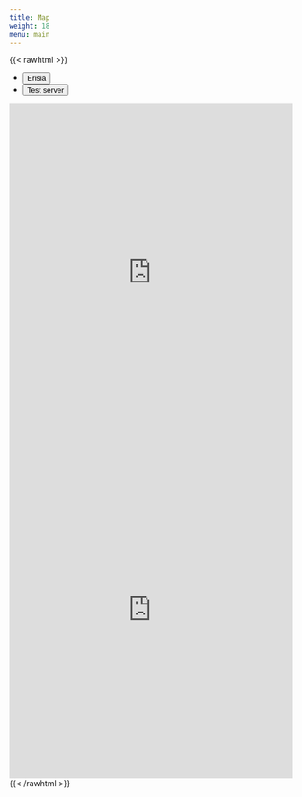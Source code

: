 ```yaml
---
title: Map
weight: 18
menu: main
---
```


{{< rawhtml >}}
<!-- Tab navigation -->
<ul class="nav nav-tabs mb-4" id="mapTabs" role="tablist">
  <li class="nav-item" role="presentation">
    <button class="nav-link active" id="erisia-tab" data-bs-toggle="tab" data-bs-target="#erisia" type="button" role="tab" aria-controls="erisia" aria-selected="true">Erisia</button>
  </li>
  <li class="nav-item" role="presentation">
    <button class="nav-link" id="incognito-tab" data-bs-toggle="tab" data-bs-target="#incognito" type="button" role="tab" aria-controls="incognito" aria-selected="false">Test server</button>
  </li>
</ul>

<!-- Tab content -->
<div class="tab-content" id="mapTabsContent">
  <div class="tab-pane fade show active" id="erisia" role="tabpanel" aria-labelledby="erisia-tab">
    <iframe src="https://map.brage.info/" width="100%" height="600" style="border:0"></iframe>
  </div>
  <div class="tab-pane fade" id="incognito" role="tabpanel" aria-labelledby="incognito-tab">
    <iframe src="https://incognito.brage.info/" width="100%" height="600" style="border:0"></iframe>
  </div>
</div>
{{< /rawhtml >}}